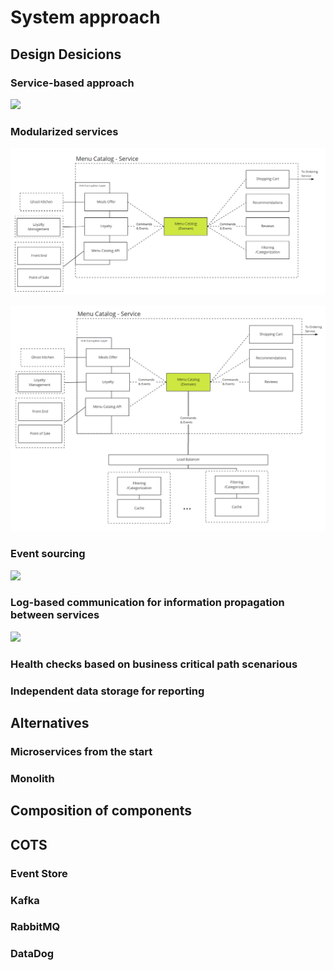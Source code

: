 # System approach 

## Design Desicions 

### Service-based approach 

![](https://github.com/ldynia/archcolider/blob/master/img/FF_Overview_v1.PNG)

### Modularized services 

![](../img/FF_Modularization.PNG)

![](../img/FF_ModularizationExtraction.PNG)

### Event sourcing 

![](https://github.com/ldynia/archcolider/blob/master/img/FF_OrdersAndScheduler.PNG)

### Log-based communication for information propagation between services 

![](https://github.com/ldynia/archcolider/blob/master/img/FF_LogBasedStream.PNG)

### Health checks based on business critical path scenarious 

### Independent data storage for reporting 

## Alternatives 

### Microservices from the start 

### Monolith 

## Composition of components 



## COTS 

### Event Store 

### Kafka 

### RabbitMQ 

### DataDog 







